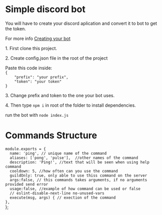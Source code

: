 # Simple discord bot
<p> You will have to create your discord aplication and convert it to bot to get the token.</p>
<p> For more info <a href="https://discordjs.guide/preparations/setting-up-a-bot-application.html#creating-your-bot" target="_blank">Creating your bot</a></p>
<p>1. First clone this project.</p>
<p>2. Create config.json file in the root of the project</p>
<p> Paste this code inside: <code>
{
	"prefix": "your prefix",
	"token": "your token"
}
</code>
</p>
<p> 3. Change prefix and token to the one your bot uses. </p>
<p> 4. Then type <code>npm i</code> in root of the folder to install dependencies. </p>
<p> run the bot with <code>node index.js</code></p>

# Commands Structure
 
<p> <code>module.exports = { </code><br>
<code>	name: 'ping', // unique name of the command </code><br>
<code>	aliases: ['pong', 'pulse'],  //other names of the command </code><br>
<code>	description: 'Ping!', //text that will be seen when using help command </code><br>
<code>	cooldown: 5, //how often can you use the command</code><br>
<code>	guildOnly: true, only able to use thiss command on the server </code><br>
<code>	args:false, // this commands takes arguments, if no arguments provided send error</code><br>
<code>	usage:false, //example of how command can be used or false</code><br>
<code>	// eslint-disable-next-line no-unused-vars </code><br>
<code>	execute(msg, args) { // exection of the command</code><br>
<code>},</code><br>
};</p>
